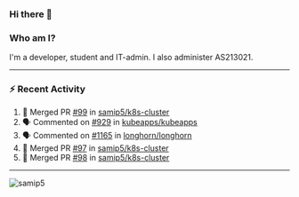 ### Hi there 👋

### Who am I?
I'm a developer, student and IT-admin. I also administer AS213021.

---
### :zap: Recent Activity
<!--START_SECTION:activity-->
1. 🎉 Merged PR [#99](https://github.com/samip5/k8s-cluster/pull/99) in [samip5/k8s-cluster](https://github.com/samip5/k8s-cluster)
2. 🗣 Commented on [#929](https://github.com/kubeapps/kubeapps/issues/929) in [kubeapps/kubeapps](https://github.com/kubeapps/kubeapps)
3. 🗣 Commented on [#1165](https://github.com/longhorn/longhorn/issues/1165) in [longhorn/longhorn](https://github.com/longhorn/longhorn)
4. 🎉 Merged PR [#97](https://github.com/samip5/k8s-cluster/pull/97) in [samip5/k8s-cluster](https://github.com/samip5/k8s-cluster)
5. 🎉 Merged PR [#98](https://github.com/samip5/k8s-cluster/pull/98) in [samip5/k8s-cluster](https://github.com/samip5/k8s-cluster)
<!--END_SECTION:activity-->
---

<img align="center" src="https://github-readme-stats.vercel.app/api?username=samip5&show_icons=true" alt="samip5" />
